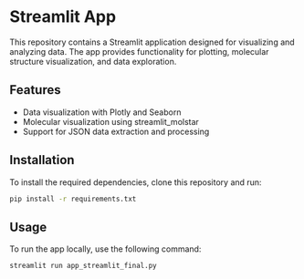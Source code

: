 # Streamlit App

This repository contains a Streamlit application designed for visualizing and analyzing data. The app provides functionality for plotting, molecular structure visualization, and data exploration.

## Features

- Data visualization with Plotly and Seaborn
- Molecular visualization using streamlit_molstar
- Support for JSON data extraction and processing

## Installation

To install the required dependencies, clone this repository and run:

```bash
pip install -r requirements.txt
````

## Usage
To run the app locally, use the following command:

```bash
streamlit run app_streamlit_final.py
